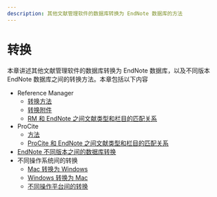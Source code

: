```yaml
---
description: 其他文献管理软件的数据库转换为 EndNote 数据库的方法
---
```


# 转换

本章讲述其他文献管理软件的数据库转换为 EndNote 数据库，以及不同版本 EndNote 数据库之间的转换方法。本章包括以下内容

* Reference Manager
  * [转换方法](convert-refman-to-endnote/)
  * [转换附件](convert-refman-to-endnote/convert-file-attachments.md)
  * [RM 和 EndNote 之间文献类型和栏目的匹配关系](convert-refman-to-endnote/convert-refman-reftypes.md)
* ProCite
  * [方法](creating-lib-frm-procite/)
  * [ProCite 和 EndNote 之间文献类型和栏目的匹配关系](creating-lib-frm-procite/procite-wrkfrms-to-enreftypes.md)
* [EndNote 不同版本之间的数据库转换](opening-and-convert-old-enlib.md)
* 不同操作系统间的转换
  * [Mac 转换为 Windows](transferring-libraries-across-platforms/from-macintosh-to-windows.md)
  * [Windows 转换为 Mac](transferring-libraries-across-platforms/from-windows-to-macintosh.md)
  * [不同操作平台间的转换](transferring-libraries-across-platforms/)



